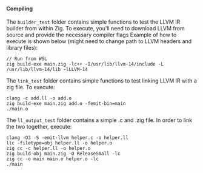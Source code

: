 
#### Compiling

The `builder_test` folder contains simple functions to test the LLVM IR builder from within Zig.
To execute, you'll need to download LLVM from source and provide the necessary compiler flags
Example of how to execute is shown below (might need to change path to LLVM headers and library files):
```
// Run from WSL
zig build-exe main.zig -lc++ -I/usr/lib/llvm-14/include -L /usr/lib/llvm-14/lib -lLLVM-14
```

The `link_test` folder contains simple functions to test linking LLVM IR with a zig file.
To execute:
```
clang -c add.ll -o add.o
zig build-exe main.zig add.o -femit-bin=main 
./main.o
```
The `ll_output_test` folder contains a simple .c and .zig file. In order to link the two together, execute:

```
clang -O3 -S -emit-llvm helper.c -o helper.ll
llc -filetype=obj helper.ll -o helper.o 
zig cc -c helper.ll -o helper.o
zig build-obj main.zig -O ReleaseSmall -lc
zig cc -o main main.o helper.o -lc
./main
```

